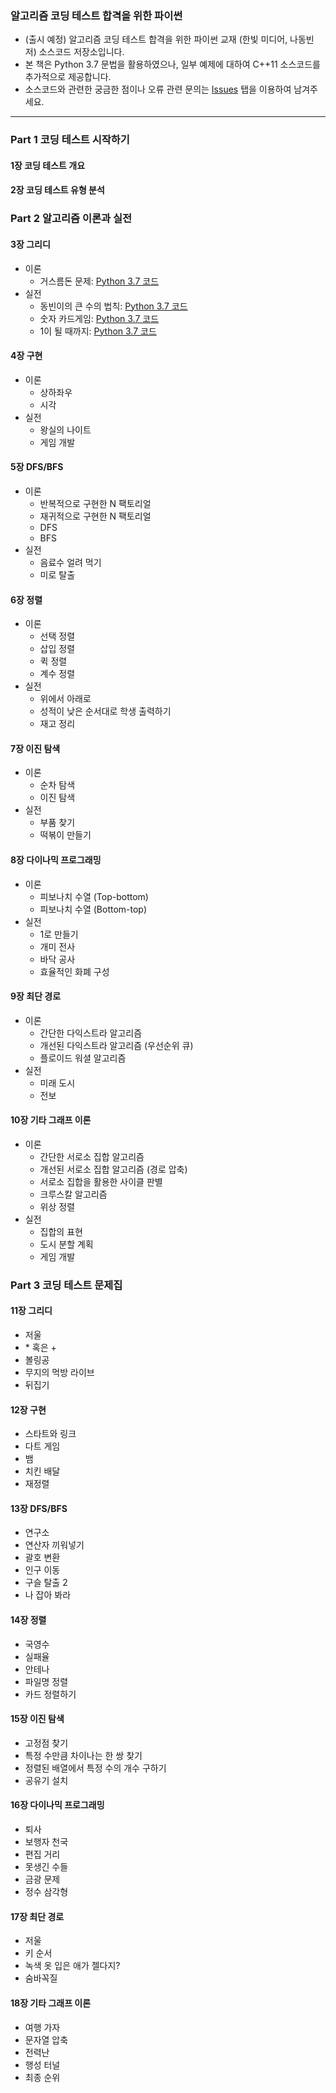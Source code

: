 ### 알고리즘 코딩 테스트 합격을 위한 파이썬

* (출시 예정) 알고리즘 코딩 테스트 합격을 위한 파이썬 교재 (한빛 미디어, 나동빈 저) 소스코드 저장소입니다.
* 본 책은 Python 3.7 문법을 활용하였으나, 일부 예제에 대하여 C++11 소스코드를 추가적으로 제공합니다.
* 소스코드와 관련한 궁금한 점이나 오류 관련 문의는 [Issues](https://github.com/ndb796/python-for-coding-test/issues) 탭을 이용하여 남겨주세요.

<hr>

### Part 1 코딩 테스트 시작하기

#### 1장 코딩 테스트 개요

#### 2장 코딩 테스트 유형 분석

### Part 2 알고리즘 이론과 실전

#### 3장 그리디

* 이론
    * 거스름돈 문제: [Python 3.7 코드](/3/1.py)
* 실전
    * 동빈이의 큰 수의 법칙: [Python 3.7 코드](/3/2.py)
    * 숫자 카드게임: [Python 3.7 코드](/3/3.py)
    * 1이 될 때까지: [Python 3.7 코드](/3/4.py)
    
#### 4장 구현

* 이론
    * 상하좌우
    * 시각
* 실전
    * 왕실의 나이트
    * 게임 개발

#### 5장 DFS/BFS

* 이론
    * 반복적으로 구현한 N 팩토리얼
    * 재귀적으로 구현한 N 팩토리얼
    * DFS
    * BFS
* 실전
    * 음료수 얼려 먹기
    * 미로 탈출

#### 6장 정렬

* 이론
    * 선택 정렬
    * 삽입 정렬
    * 퀵 정렬
    * 계수 정렬
* 실전
    * 위에서 아래로
    * 성적이 낮은 순서대로 학생 출력하기
    * 재고 정리

#### 7장 이진 탐색

* 이론
    * 순차 탐색
    * 이진 탐색
* 실전
    * 부품 찾기
    * 떡볶이 만들기

#### 8장 다이나믹 프로그래밍

* 이론
    * 피보나치 수열 (Top-bottom)
    * 피보나치 수열 (Bottom-top)
* 실전
    * 1로 만들기
    * 개미 전사
    * 바닥 공사
    * 효율적인 화폐 구성

#### 9장 최단 경로

* 이론
    * 간단한 다익스트라 알고리즘
    * 개선된 다익스트라 알고리즘 (우선순위 큐)
    * 플로이드 워셜 알고리즘
* 실전
    * 미래 도시
    * 전보
    
#### 10장 기타 그래프 이론

* 이론
    * 간단한 서로소 집합 알고리즘
    * 개선된 서로소 집합 알고리즘 (경로 압축)
    * 서로소 집합을 활용한 사이클 판별
    * 크루스칼 알고리즘
    * 위상 정렬
* 실전
    * 집합의 표현
    * 도시 분할 계획
    * 게임 개발

### Part 3 코딩 테스트 문제집

#### 11장 그리디

* 저울
* \* 혹은 +
* 볼링공
* 무지의 먹방 라이브
* 뒤집기
    
#### 12장 구현

* 스타트와 링크
* 다트 게임
* 뱀
* 치킨 배달
* 재정렬

#### 13장 DFS/BFS

* 연구소
* 연산자 끼워넣기
* 괄호 변환
* 인구 이동
* 구슬 탈출 2
* 나 잡아 봐라

#### 14장 정렬

* 국영수
* 실패율
* 안테나
* 파일명 정렬
* 카드 정렬하기

#### 15장 이진 탐색

* 고정점 찾기
* 특정 수만큼 차이나는 한 쌍 찾기
* 정렬된 배열에서 특정 수의 개수 구하기
* 공유기 설치

#### 16장 다이나믹 프로그래밍

* 퇴사
* 보행자 천국
* 편집 거리
* 못생긴 수들
* 금광 문제
* 정수 삼각형

#### 17장 최단 경로

* 저울
* 키 순서
* 녹색 옷 입은 애가 젤다지?
* 숨바꼭질
    
#### 18장 기타 그래프 이론

* 여행 가자
* 문자열 압축
* 전력난
* 행성 터널
* 최종 순위
